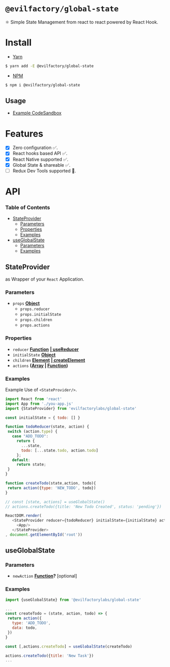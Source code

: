 # `@evilfactory/global-state`

⚛️ Simple State Management from react to react powered by React Hook.

# Install

- [Yarn](https://yarnpkg.com/en/)

```bash
$ yarn add -E @evilfactory/global-state
```

- [NPM](https://www.npmjs.com/)

```bash
$ npm i @evilfactory/global-state 
```

## Usage

- [Example CodeSandbox](https://codesandbox.io/s/evilfactoryglobal-state-example-rc4b4)

<!-- Please Do not add something after # API -->

# Features

- [x] Zero configuration ✅.
- [x] React hooks based API ✅.
- [x] React Native supported ✅.
- [x] Global State & shareable ✅.
- [ ] Redux Dev Tools supported 🙏.

# API

<!-- Generated by documentation.js. Update this documentation by updating the source code. -->

### Table of Contents

- [StateProvider](#stateprovider)
    -   [Parameters](#parameters)
    -   [Properties](#properties)
    -   [Examples](#examples)
- [useGlobalState](#useglobalstate)
    -   [Parameters](#parameters-1)
    -   [Examples](#examples-1)

## StateProvider

**<StateProvider/>** as Wrapper of your `React` Application.

### Parameters

- `props` **[Object](https://developer.mozilla.org/docs/Web/JavaScript/Reference/Global_Objects/Object)** 
    -   `props.reducer`  
    -   `props.initialState`  
    -   `props.children`  
    -   `props.actions`  

### Properties

- `reducer` **[Function](https://developer.mozilla.org/docs/Web/JavaScript/Reference/Statements/function)** **[| useReducer](https://reactjs.org/docs/hooks-reference.html#usereducer)**
- `initialState` **[Object](https://developer.mozilla.org/docs/Web/JavaScript/Reference/Global_Objects/Object)** 
- `children` **[Element](https://developer.mozilla.org/docs/Web/API/Element)** **[| createElement](https://reactjs.org/docs/react-api.html#createelement)**
- `actions` **([Array](https://developer.mozilla.org/docs/Web/JavaScript/Reference/Global_Objects/Array) \| [Function](https://developer.mozilla.org/docs/Web/JavaScript/Reference/Statements/function))** 

### Examples

Example Use of `<StateProvider/>`.


```javascript
import React from 'react'
import App from './you-app.js'
import {StateProvider} from 'evilfactorylabs/global-state'

const initialState = { todo: [] } 

function todoReducer(state, action) {
 switch (action.type) {
   case "ADD_TODO":
     return {
       ...state,
       todo: [...state.todo, action.todo]
     };
   default:
     return state;
 }
}

function createTodo(state,action, todo){
 return action({type: 'NEW_TODO', todo})
}

// const [state, actions] = useGlobalState() 
// actions.createTodo({title: 'New Todo Created', status: 'pending'})

ReactDOM.render(
   <StateProvider reducer={todoReducer} initialState={initialState} actions={[createTodo]}>
     <App/>
   </StateProvider>
, document.getElementById('root'))
```

## useGlobalState

### Parameters

- `newAction` **[Function](https://developer.mozilla.org/docs/Web/JavaScript/Reference/Statements/function)?** [optional]

### Examples

```javascript
import {useGlobalState} from '@evilfactorylabs/global-state'

...
const createTodo = (state, action, todo) => {
 return action({
   type: 'ADD_TODO',
   data: todo,
 })
} 

const [,actions.createTodo] = useGlobalState(createTodo)

actions.createTodo({title: 'New Task'})
...
```
